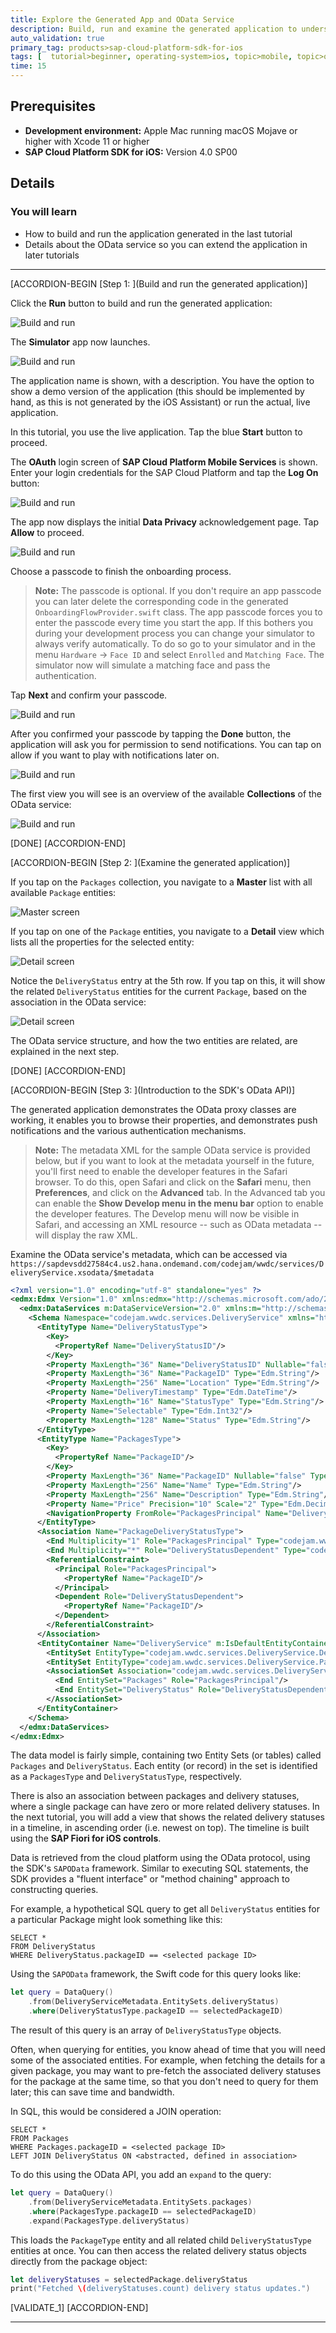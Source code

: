 ```yaml
---
title: Explore the Generated App and OData Service
description: Build, run and examine the generated application to understand the OData service in detail.
auto_validation: true
primary_tag: products>sap-cloud-platform-sdk-for-ios
tags: [  tutorial>beginner, operating-system>ios, topic>mobile, topic>odata, products>sap-cloud-platform, products>sap-cloud-platform-sdk-for-ios ]
time: 15
---
```


## Prerequisites  
- **Development environment:** Apple Mac running macOS Mojave or higher with Xcode 11 or higher
- **SAP Cloud Platform SDK for iOS:** Version 4.0 SP00

## Details
### You will learn  
  - How to build and run the application generated in the last tutorial
  - Details about the OData service so you can extend the application in later tutorials

---

[ACCORDION-BEGIN [Step 1: ](Build and run the generated application)]

Click the **Run** button to build and run the generated application:

![Build and run](fiori-ios-scpms-create-app-teched18-part2-18.png)

The **Simulator** app now launches.

![Build and run](fiori-ios-scpms-create-app-teched18-part2-20.png)

The application name is shown, with a description. You have the option to show a demo version of the application (this should be implemented by hand, as this is not generated by the iOS Assistant) or run the actual, live application.

In this tutorial, you use the live application. Tap the blue **Start** button to proceed.

The **OAuth** login screen of **SAP Cloud Platform Mobile Services** is shown. Enter your login credentials for the SAP Cloud Platform and tap the **Log On** button:

![Build and run](fiori-ios-scpms-create-app-teched18-part2-21.png)

The app now displays the initial **Data Privacy** acknowledgement page. Tap **Allow** to proceed.

![Build and run](fiori-ios-scpms-create-app-teched18-part2-22a.png)

Choose a passcode to finish the onboarding process.

> **Note:** The passcode is optional. If you don't require an app passcode you can later delete the corresponding code in the generated `OnboardingFlowProvider.swift` class. The app passcode forces you to enter the passcode every time you start the app. If this bothers you during your development process you can change your simulator to always verify automatically.
To do so go to your simulator and in the menu `Hardware` -> `Face ID` and select `Enrolled` and `Matching Face`. The simulator now will simulate a matching face and pass the authentication.

Tap **Next** and confirm your passcode.

![Build and run](fiori-ios-scpms-create-app-teched18-part2-22e.png)

After you confirmed your passcode by tapping the **Done** button, the application will ask you for permission to send notifications. You can tap on allow if you want to play with notifications later on.

![Build and run](fiori-ios-scpms-create-app-teched18-part2-23.png)

The first view you will see is an overview of the available **Collections** of the OData service:

![Build and run](fiori-ios-scpms-create-app-teched18-part2-23a.png)

[DONE]
[ACCORDION-END]

[ACCORDION-BEGIN [Step 2: ](Examine the generated application)]

If you tap on the `Packages` collection, you navigate to a **Master** list with all available `Package` entities:

![Master screen](fiori-ios-scpms-create-app-teched18-part2-24.png)

If you tap on one of the `Package` entities, you navigate to a **Detail** view which lists all the properties for the selected entity:

![Detail screen](fiori-ios-scpms-create-app-teched18-part2-25a.png)

Notice the `DeliveryStatus` entry at the 5th row. If you tap on this, it will show the related `DeliveryStatus` entities for the current `Package`, based on the association in the OData service:

![Detail screen](fiori-ios-scpms-create-app-teched18-part2-25b.png)

The OData service structure, and how the two entities are related, are explained in the next step.

[DONE]
[ACCORDION-END]

[ACCORDION-BEGIN [Step 3: ](Introduction to the SDK's OData API)]

The generated application demonstrates the OData proxy classes are working, it enables you to browse their properties, and demonstrates push notifications and the various authentication mechanisms.

> **Note:** The metadata XML for the sample OData service is provided below, but if you want to look at the metadata yourself in the future, you'll first need to enable the developer features in the Safari browser. To do this, open Safari and click on the **Safari** menu, then **Preferences**, and click on the **Advanced** tab. In the Advanced tab you can enable the **Show Develop menu in the menu bar** option to enable the developer features. The Develop menu will now be visible in Safari, and accessing an XML resource -- such as OData metadata -- will display the raw XML.

Examine the OData service's metadata, which can be accessed via `https://sapdevsdd27584c4.us2.hana.ondemand.com/codejam/wwdc/services/DeliveryService.xsodata/$metadata`

```xml
<?xml version="1.0" encoding="utf-8" standalone="yes" ?>
<edmx:Edmx Version="1.0" xmlns:edmx="http://schemas.microsoft.com/ado/2007/06/edmx">
  <edmx:DataServices m:DataServiceVersion="2.0" xmlns:m="http://schemas.microsoft.com/ado/2007/08/dataservices/metadata">
    <Schema Namespace="codejam.wwdc.services.DeliveryService" xmlns="http://schemas.microsoft.com/ado/2008/09/edm" xmlns:d="http://schemas.microsoft.com/ado/2007/08/dataservices" xmlns:m="http://schemas.microsoft.com/ado/2007/08/dataservices/metadata">
      <EntityType Name="DeliveryStatusType">
        <Key>
          <PropertyRef Name="DeliveryStatusID"/>
        </Key>
        <Property MaxLength="36" Name="DeliveryStatusID" Nullable="false" Type="Edm.String"/>
        <Property MaxLength="36" Name="PackageID" Type="Edm.String"/>
        <Property MaxLength="256" Name="Location" Type="Edm.String"/>
        <Property Name="DeliveryTimestamp" Type="Edm.DateTime"/>
        <Property MaxLength="16" Name="StatusType" Type="Edm.String"/>
        <Property Name="Selectable" Type="Edm.Int32"/>
        <Property MaxLength="128" Name="Status" Type="Edm.String"/>
      </EntityType>
      <EntityType Name="PackagesType">
        <Key>
          <PropertyRef Name="PackageID"/>
        </Key>
        <Property MaxLength="36" Name="PackageID" Nullable="false" Type="Edm.String"/>
        <Property MaxLength="256" Name="Name" Type="Edm.String"/>
        <Property MaxLength="256" Name="Description" Type="Edm.String"/>
        <Property Name="Price" Precision="10" Scale="2" Type="Edm.Decimal"/>
        <NavigationProperty FromRole="PackagesPrincipal" Name="DeliveryStatus" Relationship="codejam.wwdc.services.DeliveryService.PackageDeliveryStatusType" ToRole="DeliveryStatusDependent"/>
      </EntityType>
      <Association Name="PackageDeliveryStatusType">
        <End Multiplicity="1" Role="PackagesPrincipal" Type="codejam.wwdc.services.DeliveryService.PackagesType"/>
        <End Multiplicity="*" Role="DeliveryStatusDependent" Type="codejam.wwdc.services.DeliveryService.DeliveryStatusType"/>
        <ReferentialConstraint>
          <Principal Role="PackagesPrincipal">
            <PropertyRef Name="PackageID"/>
          </Principal>
          <Dependent Role="DeliveryStatusDependent">
            <PropertyRef Name="PackageID"/>
          </Dependent>
        </ReferentialConstraint>
      </Association>
      <EntityContainer Name="DeliveryService" m:IsDefaultEntityContainer="true">
        <EntitySet EntityType="codejam.wwdc.services.DeliveryService.DeliveryStatusType" Name="DeliveryStatus"/>
        <EntitySet EntityType="codejam.wwdc.services.DeliveryService.PackagesType" Name="Packages"/>
        <AssociationSet Association="codejam.wwdc.services.DeliveryService.PackageDeliveryStatusType" Name="PackageDeliveryStatus">
          <End EntitySet="Packages" Role="PackagesPrincipal"/>
          <End EntitySet="DeliveryStatus" Role="DeliveryStatusDependent"/>
        </AssociationSet>
      </EntityContainer>
    </Schema>
  </edmx:DataServices>
</edmx:Edmx>
```

The data model is fairly simple, containing two Entity Sets (or tables) called `Packages` and `DeliveryStatus`. Each entity (or record) in the set is identified as a `PackagesType` and `DeliveryStatusType`, respectively.

There is also an association between packages and delivery statuses, where a single package can have zero or more related delivery statuses.  In the next tutorial, you will add a view that shows the related delivery statuses in a timeline, in ascending order (i.e. newest on top). The timeline is built using the **SAP Fiori for iOS controls**.

Data is retrieved from the cloud platform using the OData protocol, using the SDK's `SAPOData` framework. Similar to executing SQL statements, the SDK provides a "fluent interface" or "method chaining" approach to constructing queries.

For example, a hypothetical SQL query to get all `DeliveryStatus` entities for a particular Package might look something like this:

```
SELECT *
FROM DeliveryStatus
WHERE DeliveryStatus.packageID == <selected package ID>
```

Using the `SAPOData` framework, the Swift code for this query looks like:

```swift
let query = DataQuery()
    .from(DeliveryServiceMetadata.EntitySets.deliveryStatus)
    .where(DeliveryStatusType.packageID == selectedPackageID)
```

The result of this query is an array of `DeliveryStatusType` objects.

Often, when querying for entities, you know ahead of time that you will need some of the associated entities. For example, when fetching the details for a given package, you may want to pre-fetch the associated delivery statuses for the package at the same time, so that you don't need to query for them later; this can save time and bandwidth.

In SQL, this would be considered a JOIN operation:


```
SELECT *
FROM Packages
WHERE Packages.packageID = <selected package ID>
LEFT JOIN DeliveryStatus ON <abstracted, defined in association>
```

To do this using the OData API, you add an `expand` to the query:

```swift
let query = DataQuery()
    .from(DeliveryServiceMetadata.EntitySets.packages)
    .where(PackagesType.packageID == selectedPackageID)
    .expand(PackagesType.deliveryStatus)
```

This loads the `PackageType` entity and all related child `DeliveryStatusType` entities at once. You can then access the related delivery status objects directly from the package object:

```swift
let deliveryStatuses = selectedPackage.deliveryStatus
print("Fetched \(deliveryStatuses.count) delivery status updates.")
```

[VALIDATE_1]
[ACCORDION-END]

---
